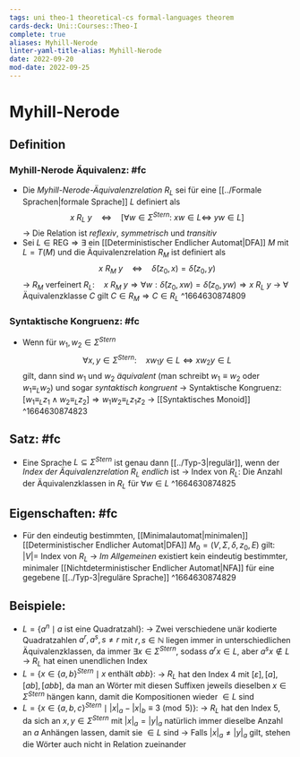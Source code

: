 ```yaml
---
tags: uni theo-1 theoretical-cs formal-languages theorem
cards-deck: Uni::Courses::Theo-I
complete: true
aliases: Myhill-Nerode
linter-yaml-title-alias: Myhill-Nerode
date: 2022-09-20
mod-date: 2022-09-25
---
```


# Myhill-Nerode

## Definition

### Myhill-Nerode Äquivalenz: #fc
- Die *Myhill-Nerode-Äquivalenzrelation* $R_L$ sei für eine [[../Formale Sprachen|formale Sprache]] $L$ definiert als $$x~R_L~y\quad\Longleftrightarrow\quad[\forall w\in\Sigma^{Stern}:~xw\in L\Leftrightarrow ~yw\in L]$$
	-> Die Relation ist *reflexiv*, *symmetrisch* und *transitiv*
- Sei $L\in\text{REG}\Rightarrow\exists$ ein [[Deterministischer Endlicher Automat|DFA]] $M$ mit $L=T(M)$ und die Äquivalenzrelation $R_M$ ist definiert als $$x~R_M~y\quad\Longleftrightarrow\quad\hat{\delta}(z_0,x)=\hat{\delta}(z_0,y)$$
-> $R_M$ verfeinert $R_L:\quad x~R_M~y\Rightarrow\forall w:\hat{\delta}(z_0,xw)=\hat{\delta}(z_0,yw)\Rightarrow x~R_L~y$
-> $\forall$ Äquivalenzklasse $C$ gilt $C\in R_M\Rightarrow C\in R_L$
^1664630874809

### Syntaktische Kongruenz: #fc
- Wenn für $w_1,w_2\in\Sigma^{Stern}$ $$\forall x,y\in\Sigma^{Stern}:\quad xw_1y\in L\Leftrightarrow xw_2y\in L$$ gilt, dann sind $w_1$ und $w_2$ *äquivalent* (man schreibt $w_1\equiv w_2$ oder $w_1\equiv_Lw_2$) und sogar *syntaktisch kongruent*
	-> Syntaktische Kongruenz: $[w_1\equiv_Lz_1\wedge w_2\equiv_Lz_2]\Rightarrow w_1w_2\equiv_Lz_1z_2$
-> [[Syntaktisches Monoid]]
^1664630874823

## Satz: #fc
- Eine Sprache $L\subseteq\Sigma^{Stern}$ ist genau dann [[../Typ-3|regulär]], wenn der *Index der Äquivalenzrelation* $R_L$ *endlich* ist
	-> Index von $R_L:$ Die Anzahl der Äquivalenzklassen in $R_L$ für $\forall w\in L$
^1664630874825

## Eigenschaften: #fc
- Für den eindeutig bestimmten, [[Minimalautomat|minimalen]] [[Deterministischer Endlicher Automat|DFA]] $M_0=(V,\Sigma,\delta,z_0,E)$ gilt: $|V|=$ Index von $R_L$
	-> *Im Allgemeinen* existiert kein eindeutig bestimmter, minimaler [[Nichtdeterministischer Endlicher Automat|NFA]] für eine gegebene [[../Typ-3|reguläre Sprache]]
^1664630874829

## Beispiele:
- $L=\{a^n\mid a\text{ ist eine Quadratzahl}\}:$
	-> Zwei verschiedene unär kodierte Quadratzahlen $a^r,a^s,s\neq r$ mit $r,s\in\mathbb{N}$ liegen immer in unterschiedlichen Äquivalenzklassen, da immer $\exists x\in\Sigma^{Stern}$, sodass $a^rx\in L,$ aber $a^sx\notin L$
	-> $R_L$ hat einen unendlichen Index
- $L=\{x\in\{a,b\}^{Stern}\mid x\text{ enthält }abb\}:$
	-> $R_L$ hat den Index 4 mit $[\varepsilon],[a],[ab],[abb],$ da man an Wörter mit diesen Suffixen jeweils dieselben $x\in\Sigma^{Stern}$ hängen kann, damit die Kompositionen wieder $\in L$ sind
- $L=\{x\in\{a,b,c\}^{Stern}\mid|x|_a-|x|_b\equiv3\pmod5\}:$
	-> $R_L$ hat den Index 5, da sich an $x,y\in\Sigma^{Stern}$ mit $|x|_a=|y|_a$ natürlich immer dieselbe Anzahl an $a$ Anhängen lassen, damit sie $\in L$ sind
	-> Falls $|x|_a\neq|y|_a$ gilt, stehen die Wörter auch nicht in Relation zueinander
